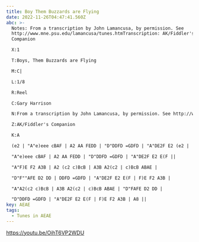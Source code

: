 ```yaml
---
title: Boy Them Buzzards are Flying
date: 2022-11-26T04:47:41.560Z
abc: >-
  Notes: From a transcription by John Lamancusa, by permission. See
  http://www.mne.psu.edu/lamancusa/tunes.htmTranscription: AK/Fiddler's
  Companion

  X:1

  T:Boys, Them Buzzards are Flying

  M:C|

  L:1/8

  R:Reel

  C:Gary Harrison

  N:From a transcription by John Lamancusa, by permission. See http://www.mne.psu.edu/lamancusa/tunes.htm

  Z:AK/Fiddler's Companion

  K:A

  (e2 | "A"e)eee cBAF | A2 AA FEDD | "D"DDFD =GDFD | "A"DE2F E2 (e2 | 

  "A"e)eee cBAF | A2 AA FEDD | "D"DDFD =GDFD | "A"DE2F E2 E(F || 

  "A"F)E F2 A3B | A2 (c2 c)BcB | A3B A2(c2 | c)BcB ABAE | 

  "D"F""AFE D2 DD | DDFD =GDFD | "A"DE2F E2 E(F | F)E F2 A3B | 

  "A"A2(c2 c)BcB | A3B A2(c2 | c)BcB ABAE | "D"FAFE D2 DD | 

  "D"DDFD =GDFD | "A"DE2F E2 E(F | F)E F2 A3B | A8 || 
key: AEAE
tags:
  - Tunes in AEAE
---
```

https://youtu.be/OihT6VP2WDU
